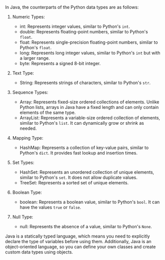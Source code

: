 In Java, the counterparts of the Python data types are as follows:

1. Numeric Types:
   - int: Represents integer values, similar to Python's `int`.
   - double: Represents floating-point numbers, similar to Python's `float`.
   - float: Represents single-precision floating-point numbers, similar to Python's `float`.
   - long: Represents long integer values, similar to Python's `int` but with a larger range.
   - byte: Represents a signed 8-bit integer.

2. Text Type:
   - String: Represents strings of characters, similar to Python's `str`.

3. Sequence Types:
   - Array: Represents fixed-size ordered collections of elements. Unlike Python lists, arrays in Java have a fixed length and can only contain elements of the same type.
   - ArrayList: Represents a variable-size ordered collection of elements, similar to Python's `list`. It can dynamically grow or shrink as needed.

4. Mapping Type:
   - HashMap: Represents a collection of key-value pairs, similar to Python's `dict`. It provides fast lookup and insertion times.

5. Set Types:
   - HashSet: Represents an unordered collection of unique elements, similar to Python's `set`. It does not allow duplicate values.
   - TreeSet: Represents a sorted set of unique elements.

6. Boolean Type:
   - boolean: Represents a boolean value, similar to Python's `bool`. It can have the values `true` or `false`.

7. Null Type:
   - null: Represents the absence of a value, similar to Python's `None`.

Java is a statically typed language, which means you need to explicitly declare the type of variables before using them. Additionally, Java is an object-oriented language, so you can define your own classes and create custom data types using objects.